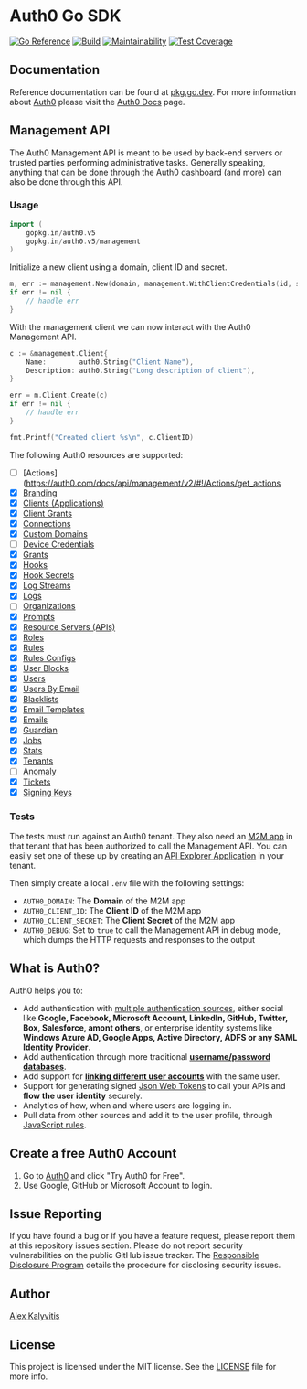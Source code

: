 # Auth0 Go SDK

[![Go Reference](https://pkg.go.dev/badge/gopkg.in/auth0.v5.svg)](https://pkg.go.dev/gopkg.in/auth0.v5)
[![Build](https://github.com/go-auth0/auth0/workflows/Build/badge.svg)](https://github.com/go-auth0/auth0/actions?query=branch%3Amaster)
[![Maintainability](https://api.codeclimate.com/v1/badges/bf038abb77ffb7c94cde/maintainability)](https://codeclimate.com/github/go-auth0/auth0/maintainability)
[![Test Coverage](https://api.codeclimate.com/v1/badges/bf038abb77ffb7c94cde/test_coverage)](https://codeclimate.com/github/go-auth0/auth0/test_coverage)

## Documentation

Reference documentation can be found at [pkg.go.dev](https://pkg.go.dev/gopkg.in/auth0.v5). For more information about [Auth0](http://auth0.com/) please visit the [Auth0 Docs](http://docs.auth0.com/) page.

## Management API

The Auth0 Management API is meant to be used by back-end servers or trusted parties performing administrative tasks. Generally speaking, anything that can be done through the Auth0 dashboard (and more) can also be done through this API.

### Usage

```go
import (
	gopkg.in/auth0.v5
	gopkg.in/auth0.v5/management
)
```

Initialize a new client using a domain, client ID and secret.

```go
m, err := management.New(domain, management.WithClientCredentials(id, secret))
if err != nil {
	// handle err
}
```

With the management client we can now interact with the Auth0 Management API.

```go
c := &management.Client{
	Name:        auth0.String("Client Name"),
	Description: auth0.String("Long description of client"),
}

err = m.Client.Create(c)
if err != nil {
	// handle err
}

fmt.Printf("Created client %s\n", c.ClientID)
```

The following Auth0 resources are supported:

- [ ] [Actions](https://auth0.com/docs/api/management/v2/#!/Actions/get_actions
- [x] [Branding](https://auth0.com/docs/api/management/v2/#!/Branding/get_branding)
- [x] [Clients (Applications)](https://auth0.com/docs/api/management/v2#!/Clients/get_clients)
- [x] [Client Grants](https://auth0.com/docs/api/management/v2#!/Client_Grants/get_client_grants)
- [x] [Connections](https://auth0.com/docs/api/management/v2#!/Connections/get_connections)
- [x] [Custom Domains](https://auth0.com/docs/api/management/v2#!/Custom_Domains/get_custom_domains)
- [ ] [Device Credentials](https://auth0.com/docs/api/management/v2#!/Device_Credentials/get_device_credentials)
- [x] [Grants](https://auth0.com/docs/api/management/v2#!/Grants/get_grants)
- [x] [Hooks](https://auth0.com/docs/api/management/v2#!/Hooks/get_hooks)
- [x] [Hook Secrets](https://auth0.com/docs/api/management/v2/#!/Hooks/get_secrets)
- [x] [Log Streams](https://auth0.com/docs/api/management/v2#!/Log_Streams/get_log_streams)
- [x] [Logs](https://auth0.com/docs/api/management/v2#!/Logs/get_logs)
- [ ] [Organizations](https://auth0.com/docs/api/management/v2#!/Organizations/get_organizations)
- [x] [Prompts](https://auth0.com/docs/api/management/v2#!/Prompts/get_prompts)
- [x] [Resource Servers (APIs)](https://auth0.com/docs/api/management/v2#!/Resource_Servers/get_resource_servers)
- [x] [Roles](https://auth0.com/docs/api/management/v2#!/Roles)
- [x] [Rules](https://auth0.com/docs/api/management/v2#!/Rules/get_rules)
- [x] [Rules Configs](https://auth0.com/docs/api/management/v2#!/Rules_Configs/get_rules_configs)
- [x] [User Blocks](https://auth0.com/docs/api/management/v2#!/User_Blocks/get_user_blocks)
- [x] [Users](https://auth0.com/docs/api/management/v2#!/Users/get_users)
- [x] [Users By Email](https://auth0.com/docs/api/management/v2#!/Users_By_Email/get_users_by_email)
- [x] [Blacklists](https://auth0.com/docs/api/management/v2#!/Blacklists/get_tokens)
- [x] [Email Templates](https://auth0.com/docs/api/management/v2#!/Email_Templates/get_email_templates_by_templateName)
- [x] [Emails](https://auth0.com/docs/api/management/v2#!/Emails/get_provider)
- [x] [Guardian](https://auth0.com/docs/api/management/v2#!/Guardian/get_factors)
- [x] [Jobs](https://auth0.com/docs/api/management/v2#!/Jobs/get_jobs_by_id)
- [x] [Stats](https://auth0.com/docs/api/management/v2#!/Stats/get_active_users)
- [x] [Tenants](https://auth0.com/docs/api/management/v2#!/Tenants/get_settings)
- [ ] [Anomaly](https://auth0.com/docs/api/management/v2#!/Anomaly/get_ips_by_id)
- [x] [Tickets](https://auth0.com/docs/api/management/v2#!/Tickets/post_email_verification)
- [x] [Signing Keys](https://auth0.com/docs/api/management/v2#!/Keys/get_signing_keys)

### Tests

The tests must run against an Auth0 tenant. They also need an [M2M app](https://auth0.com/docs/applications/set-up-an-application/register-machine-to-machine-applications) in that tenant that has been authorized to call the Management API. You can easily set one of these up by creating an [API Explorer Application](https://auth0.com/docs/tokens/management-api-access-tokens/create-and-authorize-a-machine-to-machine-application) in your tenant.

Then simply create a local `.env` file with the following settings:

* `AUTH0_DOMAIN`: The **Domain** of the M2M app
* `AUTH0_CLIENT_ID`: The **Client ID** of the M2M app
* `AUTH0_CLIENT_SECRET`: The **Client Secret** of the M2M app
* `AUTH0_DEBUG`: Set to `true` to call the Management API in debug mode, which dumps the HTTP requests and responses to the output

## What is Auth0?

Auth0 helps you to:

* Add authentication with [multiple authentication sources](https://docs.auth0.com/identityproviders), either social like **Google, Facebook, Microsoft Account, LinkedIn, GitHub, Twitter, Box, Salesforce, amont others**, or enterprise identity systems like **Windows Azure AD, Google Apps, Active Directory, ADFS or any SAML Identity Provider**.
* Add authentication through more traditional **[username/password databases](https://docs.auth0.com/mysql-connection-tutorial)**.
* Add support for **[linking different user accounts](https://docs.auth0.com/link-accounts)** with the same user.
* Support for generating signed [Json Web Tokens](https://docs.auth0.com/jwt) to call your APIs and **flow the user identity** securely.
* Analytics of how, when and where users are logging in.
* Pull data from other sources and add it to the user profile, through [JavaScript rules](https://docs.auth0.com/rules).

## Create a free Auth0 Account

1.  Go to [Auth0](https://auth0.com) and click "Try Auth0 for Free".
2.  Use Google, GitHub or Microsoft Account to login.

## Issue Reporting

If you have found a bug or if you have a feature request, please report them at this repository issues section. Please do not report security vulnerabilities on the public GitHub issue tracker. The [Responsible Disclosure Program](https://auth0.com/whitehat) details the procedure for disclosing security issues.

## Author

[Alex Kalyvitis](https://github.com/alexkappa)

## License

This project is licensed under the MIT license. See the [LICENSE](LICENSE) file for more info.
